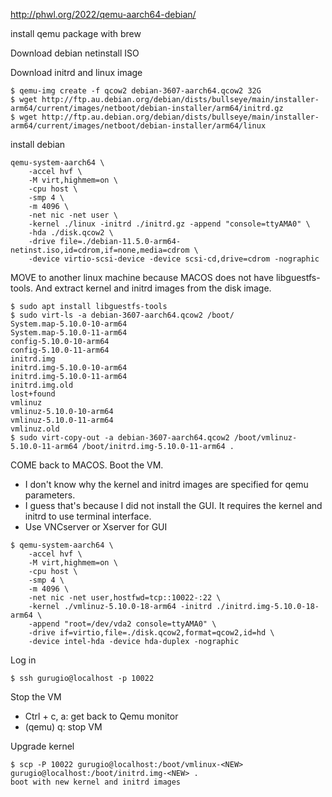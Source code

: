 http://phwl.org/2022/qemu-aarch64-debian/


install qemu package with brew

Download debian netinstall ISO

Download initrd and linux image
```
$ qemu-img create -f qcow2 debian-3607-aarch64.qcow2 32G 
$ wget http://ftp.au.debian.org/debian/dists/bullseye/main/installer-arm64/current/images/netboot/debian-installer/arm64/initrd.gz
$ wget http://ftp.au.debian.org/debian/dists/bullseye/main/installer-arm64/current/images/netboot/debian-installer/arm64/linux
```

install debian
```
qemu-system-aarch64 \
    -accel hvf \
    -M virt,highmem=on \
    -cpu host \
    -smp 4 \
    -m 4096 \
    -net nic -net user \
    -kernel ./linux -initrd ./initrd.gz -append "console=ttyAMA0" \
    -hda ./disk.qcow2 \
    -drive file=./debian-11.5.0-arm64-netinst.iso,id=cdrom,if=none,media=cdrom \
    -device virtio-scsi-device -device scsi-cd,drive=cdrom -nographic
```

MOVE to another linux machine because MACOS does not have libguestfs-tools.
And extract kernel and initrd images from the disk image.
```
$ sudo apt install libguestfs-tools
$ sudo virt-ls -a debian-3607-aarch64.qcow2 /boot/
System.map-5.10.0-10-arm64
System.map-5.10.0-11-arm64
config-5.10.0-10-arm64
config-5.10.0-11-arm64
initrd.img
initrd.img-5.10.0-10-arm64
initrd.img-5.10.0-11-arm64
initrd.img.old
lost+found
vmlinuz
vmlinuz-5.10.0-10-arm64
vmlinuz-5.10.0-11-arm64
vmlinuz.old
$ sudo virt-copy-out -a debian-3607-aarch64.qcow2 /boot/vmlinuz-5.10.0-11-arm64 /boot/initrd.img-5.10.0-11-arm64 .
```

COME back to MACOS.
Boot the VM.
* I don't know why the kernel and initrd images are specified for qemu parameters.
* I guess that's because I did not install the GUI. It requires the kernel and initrd to use terminal interface.
* Use VNCserver or Xserver for GUI 
```
$ qemu-system-aarch64 \
    -accel hvf \
    -M virt,highmem=on \
    -cpu host \
    -smp 4 \
    -m 4096 \
    -net nic -net user,hostfwd=tcp::10022-:22 \
    -kernel ./vmlinuz-5.10.0-18-arm64 -initrd ./initrd.img-5.10.0-18-arm64 \
    -append "root=/dev/vda2 console=ttyAMA0" \
    -drive if=virtio,file=./disk.qcow2,format=qcow2,id=hd \
    -device intel-hda -device hda-duplex -nographic
```

Log in
```
$ ssh gurugio@localhost -p 10022
```

Stop the VM
* Ctrl + c, a: get back to Qemu monitor
* (qemu) q: stop VM

Upgrade kernel
```
$ scp -P 10022 gurugio@localhost:/boot/vmlinux-<NEW> gurugio@localhost:/boot/initrd.img-<NEW> .
boot with new kernel and initrd images
```
